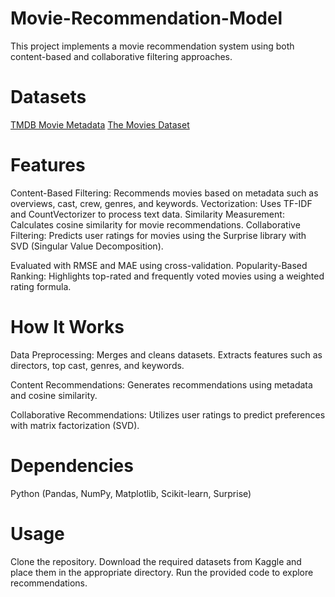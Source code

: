 # Movie-Recommendation-Model
  This project implements a movie recommendation system using both content-based and collaborative filtering approaches.

# Datasets
  [TMDB Movie Metadata](https://www.kaggle.com/datasets/tmdb/tmdb-movie-metadata)
  [The Movies Dataset](https://www.kaggle.com/datasets/rounakbanik/the-movies-dataset?select=ratings_small.csv)

# Features
  Content-Based Filtering: Recommends movies based on metadata such as overviews, cast, crew, genres, and keywords.
  Vectorization: Uses TF-IDF and CountVectorizer to process text data.
  Similarity Measurement: Calculates cosine similarity for movie recommendations.
  Collaborative Filtering: Predicts user ratings for movies using the Surprise library with SVD (Singular Value Decomposition).

Evaluated with RMSE and MAE using cross-validation.
Popularity-Based Ranking: Highlights top-rated and frequently voted movies using a weighted rating formula.

# How It Works
  Data Preprocessing:
  Merges and cleans datasets.
  Extracts features such as directors, top cast, genres, and keywords.

  Content Recommendations:
  Generates recommendations using metadata and cosine similarity.

  Collaborative Recommendations:
  Utilizes user ratings to predict preferences with matrix factorization (SVD).

# Dependencies
  Python (Pandas, NumPy, Matplotlib, Scikit-learn, Surprise)

# Usage
  Clone the repository.
  Download the required datasets from Kaggle and place them in the appropriate directory.
  Run the provided code to explore recommendations.

